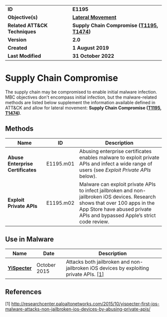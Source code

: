 <table>
<tr>
<td><b>ID</b></td>
<td><b>E1195</b></td>
</tr>
<tr>
<td><b>Objective(s)</b></td>
<td><b><a href="../lateral-movement">Lateral Movement</a></b></td>
</tr>
<tr>
<td><b>Related ATT&CK Techniques</b></td>
<td><b>Supply Chain Compromise (<a href="https://attack.mitre.org/techniques/T1195/">T1195</a>, <a href="https://attack.mitre.org/techniques/T1474/">T1474</a>)</b></td>
</tr>
<tr>
<td><b>Version</b></td>
<td><b>2.0</b></td>
</tr>
<tr>
<td><b>Created</b></td>
<td><b>1 August 2019</b></td>
</tr>
<tr>
<td><b>Last Modified</b></td>
<td><b>31 October 2022</b></td>
</tr>
</table>


# Supply Chain Compromise

The supply chain may be compromised to enable initial malware infection. MBC objectives don't encompass initial infection, but the malware-related methods are listed below supplement the information available defined in ATT&CK and allow for lateral movement: **Supply Chain Compromise ([T1195](https://attack.mitre.org/techniques/T1195/), [T1474](https://attack.mitre.org/techniques/T1474/))**.  

## Methods

|Name|ID|Description|
|---|---|---|
|**Abuse Enterprise Certificates**|E1195.m01|Abusing enterprise certificates enables malware to exploit private APIs and infect a wide range of users (see *Exploit Private APIs* below).|
|**Exploit Private APIs**|E1195.m02|Malware can exploit private APIs to infect jailbroken and non-jailbroken iOS devices. Research shows that over 100 apps in the App Store have abused private APIs and bypassed Apple’s strict code review.|

## Use in Malware

|Name|Date|Description|
|---|---|---|
|[**YiSpecter**](../xample-malware/yispecter.md)|October 2015|Attacks both jailbroken and non-jailbroken iOS devices by exploiting private APIs. [[1]](#1)|

## References

<a name="1">[1]</a> http://researchcenter.paloaltonetworks.com/2015/10/yispecter-first-ios-malware-attacks-non-jailbroken-ios-devices-by-abusing-private-apis/
